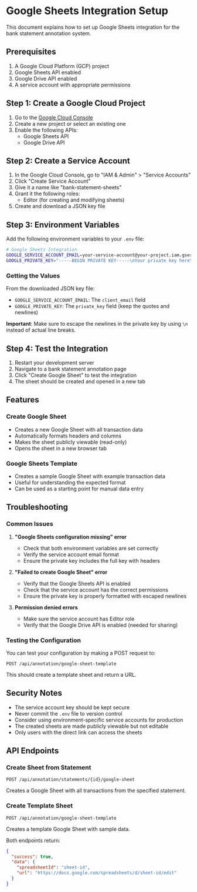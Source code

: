 # Google Sheets Integration Setup

This document explains how to set up Google Sheets integration for the bank statement annotation system.

## Prerequisites

1. A Google Cloud Platform (GCP) project
2. Google Sheets API enabled
3. Google Drive API enabled
4. A service account with appropriate permissions

## Step 1: Create a Google Cloud Project

1. Go to the [Google Cloud Console](https://console.cloud.google.com/)
2. Create a new project or select an existing one
3. Enable the following APIs:
   - Google Sheets API
   - Google Drive API

## Step 2: Create a Service Account

1. In the Google Cloud Console, go to "IAM & Admin" > "Service Accounts"
2. Click "Create Service Account"
3. Give it a name like "bank-statement-sheets"
4. Grant it the following roles:
   - Editor (for creating and modifying sheets)
5. Create and download a JSON key file

## Step 3: Environment Variables

Add the following environment variables to your `.env` file:

```bash
# Google Sheets Integration
GOOGLE_SERVICE_ACCOUNT_EMAIL=your-service-account@your-project.iam.gserviceaccount.com
GOOGLE_PRIVATE_KEY="-----BEGIN PRIVATE KEY-----\nYour private key here\n-----END PRIVATE KEY-----"
```

### Getting the Values

From the downloaded JSON key file:
- `GOOGLE_SERVICE_ACCOUNT_EMAIL`: The `client_email` field
- `GOOGLE_PRIVATE_KEY`: The `private_key` field (keep the quotes and newlines)

**Important**: Make sure to escape the newlines in the private key by using `\n` instead of actual line breaks.

## Step 4: Test the Integration

1. Restart your development server
2. Navigate to a bank statement annotation page
3. Click "Create Google Sheet" to test the integration
4. The sheet should be created and opened in a new tab

## Features

### Create Google Sheet
- Creates a new Google Sheet with all transaction data
- Automatically formats headers and columns
- Makes the sheet publicly viewable (read-only)
- Opens the sheet in a new browser tab

### Google Sheets Template
- Creates a sample Google Sheet with example transaction data
- Useful for understanding the expected format
- Can be used as a starting point for manual data entry

## Troubleshooting

### Common Issues

1. **"Google Sheets configuration missing" error**
   - Check that both environment variables are set correctly
   - Verify the service account email format
   - Ensure the private key includes the full key with headers

2. **"Failed to create Google Sheet" error**
   - Verify that the Google Sheets API is enabled
   - Check that the service account has the correct permissions
   - Ensure the private key is properly formatted with escaped newlines

3. **Permission denied errors**
   - Make sure the service account has Editor role
   - Verify that the Google Drive API is enabled (needed for sharing)

### Testing the Configuration

You can test your configuration by making a POST request to:
```
POST /api/annotation/google-sheet-template
```

This should create a template sheet and return a URL.

## Security Notes

- The service account key should be kept secure
- Never commit the `.env` file to version control
- Consider using environment-specific service accounts for production
- The created sheets are made publicly viewable but not editable
- Only users with the direct link can access the sheets

## API Endpoints

### Create Sheet from Statement
```
POST /api/annotation/statements/{id}/google-sheet
```
Creates a Google Sheet with all transactions from the specified statement.

### Create Template Sheet
```
POST /api/annotation/google-sheet-template
```
Creates a template Google Sheet with sample data.

Both endpoints return:
```json
{
  "success": true,
  "data": {
    "spreadsheetId": "sheet-id",
    "url": "https://docs.google.com/spreadsheets/d/sheet-id/edit"
  }
}
``` 
